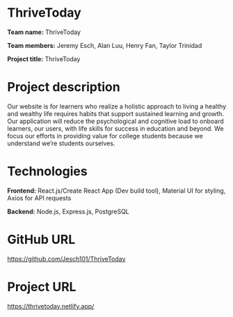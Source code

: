# ThriveToday

**Team name:** ThriveToday

**Team members:** Jeremy Esch, Alan Luu, Henry Fan, Taylor Trinidad

**Project title:** ThriveToday

# Project description
Our website is for learners who realize a holistic approach to living a healthy and wealthy life requires habits that support sustained learning and growth. Our application will reduce the psychological and cognitive load to onboard learners, our users, with  life skills for success in education and beyond. We focus our efforts in providing value for college students because we understand we’re students ourselves. 

# Technologies
**Frontend:** React.js/Create React App (Dev build tool), Material UI for styling, Axios for API requests

**Backend:** Node.js, Express.js, PostgreSQL

# GitHub URL
https://github.com/Jesch101/ThriveToday

# Project URL 
https://thrivetoday.netlify.app/
